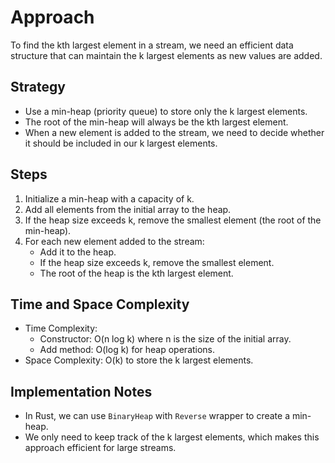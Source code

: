 # Approach

To find the kth largest element in a stream, we need an efficient data structure that can maintain the k largest elements as new values are added.

## Strategy
- Use a min-heap (priority queue) to store only the k largest elements.
- The root of the min-heap will always be the kth largest element.
- When a new element is added to the stream, we need to decide whether it should be included in our k largest elements.

## Steps
1. Initialize a min-heap with a capacity of k.
2. Add all elements from the initial array to the heap.
3. If the heap size exceeds k, remove the smallest element (the root of the min-heap).
4. For each new element added to the stream:
   - Add it to the heap.
   - If the heap size exceeds k, remove the smallest element.
   - The root of the heap is the kth largest element.

## Time and Space Complexity
- Time Complexity:
  - Constructor: O(n log k) where n is the size of the initial array.
  - Add method: O(log k) for heap operations.
- Space Complexity: O(k) to store the k largest elements.

## Implementation Notes
- In Rust, we can use `BinaryHeap` with `Reverse` wrapper to create a min-heap.
- We only need to keep track of the k largest elements, which makes this approach efficient for large streams.
